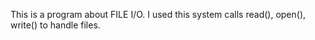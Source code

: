 This is a program about FILE I/O. I used this system calls read(), open(), write() to handle files.
